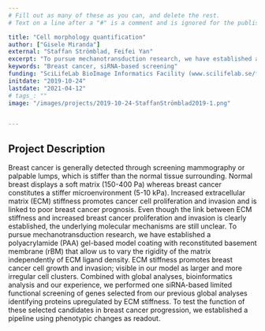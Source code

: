 ```yaml
---
# Fill out as many of these as you can, and delete the rest.
# Text on a line after a "#" is a comment and is ignored for the published page.

title: "Cell morphology quantification"
author: ["Gisele Miranda"]
external: "Staffan Strömblad, Feifei Yan"
excerpt: "To pursue mechanotransduction research, we have established a polyacrylamide (PAA) gel-based model coating with reconstituted basement membrane (rBM) that allow us to vary the rigidity of the matrix independently of ECM ligand density. "
keywords: "Breast cancer, siRNA-based screening"
funding: "SciLifeLab BioImage Informatics Facility (www.scilifelab.se/facilities/bioimage-informatics)"
initdate: "2019-10-24"
lastdate: "2021-04-12"
# tags_: ""
image: "/images/projects/2019-10-24-StaffanStrömblad2019-1.png"


---
```


## Project Description
Breast cancer is generally detected through screening mammography or palpable lumps, which is stiffer than the normal tissue surrounding. Normal breast displays a soft matrix (150-400 Pa) whereas breast cancer constitutes a stiffer microenvironment (5-10 kPa). Increased extracellular matrix (ECM) stiffness promotes cancer cell proliferation and invasion and is linked to poor breast cancer prognosis. Even though the link between ECM stiffness and increased breast cancer proliferation and invasion is clearly established, the underlying molecular mechanisms are still unclear. To pursue mechanotransduction research, we have established a polyacrylamide (PAA) gel-based model coating with reconstituted basement membrane (rBM) that allow us to vary the rigidity of the matrix independently of ECM ligand density. ECM stiffness promotes breast cancer cell growth and invasion; visible in our model as larger and more irregular cell clusters. Combined with global analyses, bioinformatics analysis and our experience, we performed one siRNA-based limited functional screening of genes selected from our previous global analyses identifying proteins upregulated by ECM stiffness. To test the function of these selected candidates in breast cancer progression, we established a pipeline using phenotypic changes as readout.